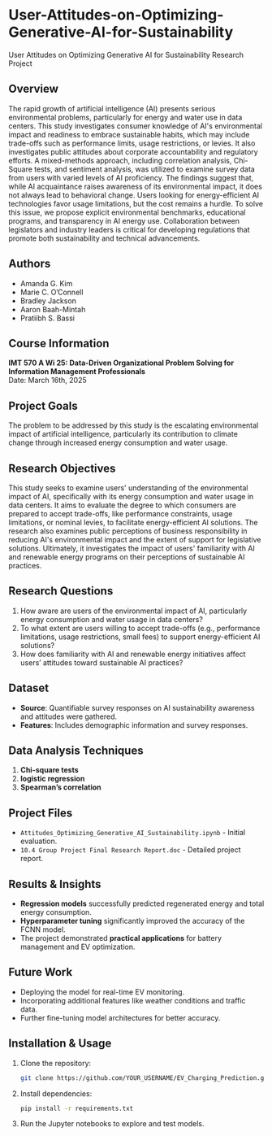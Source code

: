 # User-Attitudes-on-Optimizing-Generative-AI-for-Sustainability
User Attitudes on Optimizing Generative AI for Sustainability Research Project


## Overview
The rapid growth of artificial intelligence (AI) presents serious environmental problems, particularly for energy and water use in data centers. This study investigates consumer knowledge of AI's environmental impact and readiness to embrace sustainable habits, which may include trade-offs such as performance limits, usage restrictions, or levies. It also investigates public attitudes about corporate accountability and regulatory efforts. A mixed-methods approach, including correlation analysis, Chi-Square tests, and sentiment analysis, was utilized to examine survey data from users with varied levels of AI proficiency. 
The findings suggest that, while AI acquaintance raises awareness of its environmental impact, it does not always lead to behavioral change. Users looking for energy-efficient AI technologies favor usage limitations, but the cost remains a hurdle. To solve this issue, we propose explicit environmental benchmarks, educational programs, and transparency in AI energy use. Collaboration between legislators and industry leaders is critical for developing regulations that promote both sustainability and technical advancements. 


## Authors
- Amanda G. Kim
- Marie C. O’Connell
- Bradley Jackson
- Aaron Baah-Mintah
- Pratiibh S. Bassi

## Course Information
**IMT 570 A Wi 25: Data-Driven Organizational Problem Solving for Information Management Professionals**  
Date: March 16th, 2025

## Project Goals
The problem to be addressed by this study is the escalating environmental impact of artificial intelligence, particularly its contribution to climate change through increased energy consumption and water usage.

## Research Objectives
This study seeks to examine users' understanding of the environmental impact of AI, specifically with its energy consumption and water usage in data centers. It aims to evaluate the degree to which consumers are prepared to accept trade-offs, like performance constraints, usage limitations, or nominal levies, to facilitate energy-efficient AI solutions. The research also examines public perceptions of business responsibility in reducing AI's environmental impact and the extent of support for legislative solutions. Ultimately, it investigates the impact of users' familiarity with AI and renewable energy programs on their perceptions of sustainable AI practices.

## Research Questions
1.	How aware are users of the environmental impact of AI, particularly energy consumption and water usage in data centers?
2.	To what extent are users willing to accept trade-offs (e.g., performance limitations, usage restrictions, small fees) to support energy-efficient AI solutions?
3.	How does familiarity with AI and renewable energy initiatives affect users’ attitudes toward sustainable AI practices?


## Dataset
- **Source**: Quantifiable survey responses on AI sustainability awareness and attitudes were gathered. 
- **Features**: Includes demographic information and survey responses.


## Data Analysis Techniques
1. **Chi-square tests**
2. **logistic regression**
3. **Spearman’s correlation**


## Project Files
- `Attitudes_Optimizing_Generative_AI_Sustainability.ipynb` - Initial evaluation.
- `10.4 Group Project Final Research Report.doc` - Detailed project report.

## Results & Insights
- **Regression models** successfully predicted regenerated energy and total energy consumption.
- **Hyperparameter tuning** significantly improved the accuracy of the FCNN model.
- The project demonstrated **practical applications** for battery management and EV optimization.

## Future Work
- Deploying the model for real-time EV monitoring.
- Incorporating additional features like weather conditions and traffic data.
- Further fine-tuning model architectures for better accuracy.

## Installation & Usage
1. Clone the repository:
   ```bash
   git clone https://github.com/YOUR_USERNAME/EV_Charging_Prediction.git
   ```
2. Install dependencies:
   ```bash
   pip install -r requirements.txt
   ```
3. Run the Jupyter notebooks to explore and test models.
